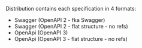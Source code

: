 Distribution contains each specification in 4 formats:

- Swagger (OpenAPI 2 - fka Swagger)
- Swagger (OpenAPI 2 - flat structure - no refs)
- OpenApi (OpenAPI 3)
- OpenApi (OpenAPI 3 - flat structure - no refs)
